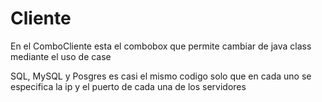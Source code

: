 # Cliente 
En el ComboCliente esta el combobox que permite cambiar de java class mediante el uso de case

SQL, MySQL y Posgres es casi el mismo codigo solo que en cada uno se especifica la ip y el puerto de cada una de los servidores
